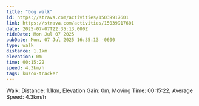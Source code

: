 ```yaml
---
title: "Dog walk"
id: https://strava.com/activities/15039917601
link: https://strava.com/activities/15039917601
date: 2025-07-07T22:35:13.000Z
rideDate: Mon Jul 07 2025
pubDate: Mon, 07 Jul 2025 16:35:13 -0600
type: walk
distance: 1.1km
elevation: 0m
time: 00:15:22
speed: 4.3km/h
tags: kuzco-tracker
---
```

Walk: Distance: 1.1km, Elevation Gain: 0m, Moving Time: 00:15:22, Average Speed: 4.3km/h